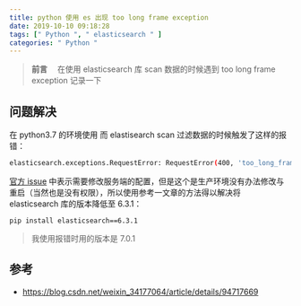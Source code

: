 ```yaml
---
title: python 使用 es 出现 too long frame exception
date: 2019-10-10 09:18:28
tags: [" Python ", " elasticsearch " ]
categories: " Python "
---
```


> **前言**
　在使用 elasticsearch 库 scan 数据的时候遇到 too long frame exception 记录一下

## 问题解决

在 python3.7 的环境使用 而 elastisearch scan 过滤数据的时候触发了这样的报错：

```bash
elasticsearch.exceptions.RequestError: RequestError(400, 'too_long_frame_exception', 'An HTTP line is larger than 4096 bytes.')
```

[官方 issue](https://github.com/elastic/elasticsearch/issues/2137) 中表示需要修改服务端的配置，但是这个是生产环境没有办法修改与重启（当然也是没有权限），所以使用参考一文章的方法得以解决将 elasticsearch 库的版本降低至 6.3.1：

```shell
pip install elasticsearch==6.3.1
```

>我使用报错时用的版本是 7.0.1

## 参考

- https://blog.csdn.net/weixin_34177064/article/details/94717669
